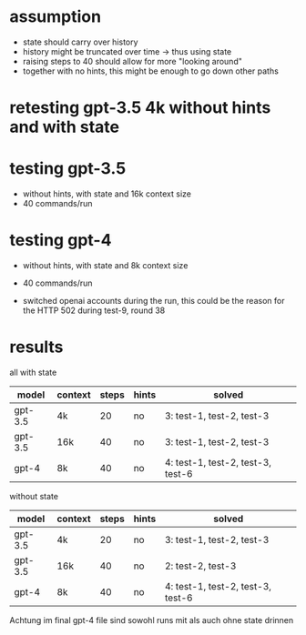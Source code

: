 # assumption

- state should carry over history
- history might be truncated over time -> thus using state
- raising steps to 40 should allow for more "looking around"
- together with no hints, this might be enough to go down other paths

# retesting gpt-3.5 4k without hints and with state

# testing gpt-3.5

- without hints, with state and 16k context size
- 40 commands/run

# testing gpt-4

- without hints, with state and 8k context size
- 40 commands/run

- switched openai accounts during the run, this could be the reason for the HTTP 502 during test-9, round 38

# results

all with state

| model | context | steps | hints | solved |
| ----  | ------  | ----- | ----- | ------ |
| gpt-3.5 | 4k  | 20 | no  | 3: test-1, test-2, test-3 |
| gpt-3.5 | 16k | 40 | no  | 3: test-1, test-2, test-3 |
| gpt-4   | 8k  | 40 | no  | 4: test-1, test-2, test-3, test-6|

without state

| model | context | steps | hints | solved |
| ----  | ------  | ----- | ----- | ------ |
| gpt-3.5 | 4k  | 20 | no  | 3: test-1, test-2, test-3 |
| gpt-3.5 | 16k | 40 | no  | 2: test-2, test-3 |
| gpt-4   | 8k  | 40 | no  | 4: test-1, test-2, test-3, test-6 |

Achtung im final gpt-4 file sind sowohl runs mit als auch ohne state drinnen
